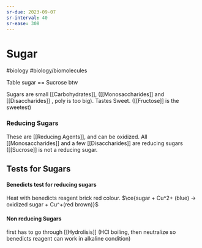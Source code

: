 ```yaml
---
sr-due: 2023-09-07
sr-interval: 40
sr-ease: 308
---
```


# Sugar
#biology #biology/biomolecules 

Table sugar == Sucrose btw

Sugars are small [[Carbohydrates]], ([[Monosaccharides]] and [[Disaccharides]] , poly is too big).
Tastes Sweet. ([[Fructose]] is the sweetest) 

### Reducing Sugars 
These are [[Reducing Agents]], and can be oxidized. All [[Monosaccharides]] and a few [[Disaccharides]] are reducing sugars ([[Sucrose]] is not a reducing sugar.

## Tests for Sugars 
#### Benedicts test for reducing sugars 
Heat with benedicts reagent brick red colour.
$\ce{sugar + Cu^2+ (blue) -> oxidized sugar + Cu^+(red brown)}$ 
#### Non reducing Sugars 
first has to go through [[Hydrolisis]] (HCl boiling, then neutralize so benedicts reagent can work in alkaline condition)
